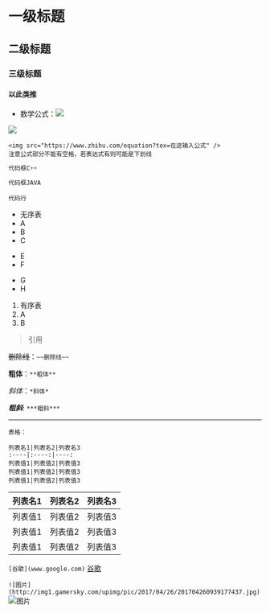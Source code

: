 # 一级标题
## 二级标题
### 三级标题
#### 以此类推

* 数学公式：<img src="https://www.zhihu.com/equation?tex=\sum\frac{4}{5}" />
<img src="http://www.forkosh.com/mathtex.cgi?\Large x=a+b">

```
<img src="https://www.zhihu.com/equation?tex=在这输入公式" />
注意公式部分不能有空格，若表达式有则可能是下划线
```

```C++
代码框C++
```

```Java
代码框JAVA
```
`代码行`

* 无序表
* A
* B
* C
- E
- F
+ G
+ H

1. 有序表
2. A
3. B

> 引用

~~删除线~~：`~~删除线~~`

**粗体**：`**粗体**`

*斜体*：`*斜体*`

***粗斜***: `***粗斜***`

---

```
表格：

列表名1|列表名2|列表名3
:----|:----:|----:
列表值1|列表值2|列表值3
列表值1|列表值2|列表值3
列表值1|列表值2|列表值3
```

列表名1|列表名2|列表名3
:----|:----:|----:
列表值1|列表值2|列表值3
列表值1|列表值2|列表值3
列表值1|列表值2|列表值3

`[谷歌](www.google.com)`
[谷歌](www.google.com)

`![图片](http://img1.gamersky.com/upimg/pic/2017/04/26/201704260939177437.jpg)`
![图片](http://img1.gamersky.com/upimg/pic/2017/04/26/201704260939177437.jpg)

